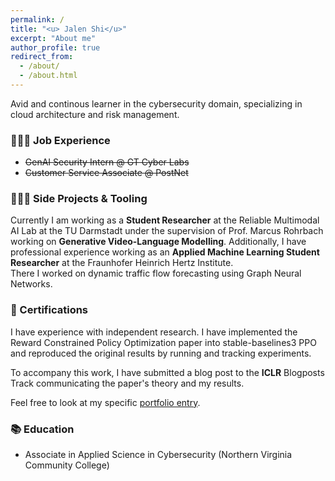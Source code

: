 ```yaml
---
permalink: /
title: "<u> Jalen Shi</u>"
excerpt: "About me"
author_profile: true
redirect_from: 
  - /about/
  - /about.html
---
```



Avid and continous learner in the cybersecurity domain, specializing in cloud architecture and risk management.

### 👨🏻‍💻 Job Experience
<ul>
<li><s> GenAI Security Intern @ GT Cyber Labs </s></li>
<li><s> Customer Service Associate @ PostNet </s></li>
  </ul>

### 👨🏻‍🔬 Side Projects & Tooling
Currently I am working as a **Student Researcher** at the Reliable Multimodal AI Lab at the TU Darmstadt under the supervision of Prof. Marcus Rohrbach working on **Generative Video-Language Modelling**.
Additionally, I have professional experience working as an **Applied Machine Learning Student Researcher** at the Fraunhofer Heinrich Hertz Institute. \
There I worked on dynamic traffic flow forecasting using Graph Neural Networks.

### 📜 Certifications
I have experience with independent research. I have implemented the Reward Constrained Policy Optimization paper into stable-baselines3 PPO and reproduced the original results by running and tracking experiments.

To accompany this work, I have submitted a blog post to the **ICLR** Blogposts Track communicating the paper's theory and my results.

Feel free to look at my specific [portfolio entry](https://sudo-boris.github.io/portfolio/RCPPO/).

### 📚 Education
<ul>
<li> Associate in Applied Science in Cybersecurity (Northern Virginia Community College)</li>
  </ul>








